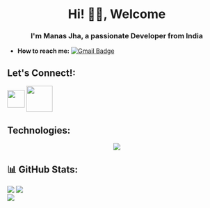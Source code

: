 <h1 align=center> Hi! 🙋‍♂️, Welcome </h1>
<h3 align=center>I'm Manas Jha, a passionate Developer from India</h3>

- **How to reach me:** [![Gmail Badge](https://img.shields.io/badge/-jhamanas4532@gmail.com-c14438?style=flat-square&logo=Gmail&logoColor=white&link=mailto:jhamanas4532@gmail.com)](mailto:jhamanas4532@gmail.com)

## Let's Connect!: 
<a href="https://linkedin.com/in/humancoder" target="blank"><img align="center" src="https://upload.wikimedia.org/wikipedia/commons/thumb/8/81/LinkedIn_icon.svg/2048px-LinkedIn_icon.svg.png" height="40" width="40" ></a>
<a href="https://twitter.com/manasjha0101" target="blank"><img align="center" src="https://img.freepik.com/free-vector/new-twitter-logo-x-icon-black-background_1017-45427.jpg?w=740&t=st=1709367618~exp=1709368218~hmac=2236f10e16af42dfc008a24a56d96308403673ce96799224c9a1532d55015615"  height="60" width="60"  /></a>

## Technologies:

<p align="center">
  <a href="https://skillicons.dev">
    <img src="https://skillicons.dev/icons?i=c,cpp,py,js,html,css,mysql,postgres,postman,pycharm,vscode,sklearn,tensorflow,git,github"/>
  </a>
</p>



## 📊 GitHub Stats:
![](https://github-readme-stats.vercel.app/api?username=human-coder-mj&show=prs_merged,prs_merged_percentage,&theme=tokyonight&count_private=false) ![](https://github-readme-streak-stats.herokuapp.com/?user=human-coder-mj&theme=tokyonight&include_all_commits=true)<br/>
![](https://github-readme-stats.vercel.app/api/top-langs/?username=human-coder-mj&theme=tokyonight&count_private=false&layout=compact)


